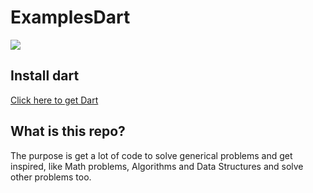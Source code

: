 # ExamplesDart
<img src="https://upload.wikimedia.org/wikipedia/commons/thumb/f/fe/Dart_programming_language_logo.svg/1024px-Dart_programming_language_logo.svg.png">

## Install dart
[Click here to get Dart](https://dart.dev/get-dart)

## What is this repo?

The purpose is get a lot of code to solve generical problems and get inspired, like Math problems, Algorithms and Data Structures and solve other problems too.

